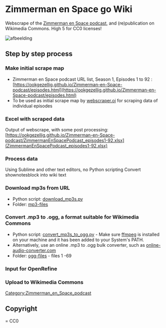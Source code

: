 # Zimmerman en Space go Wiki
Webscrape of the [Zimmerman en Space podcast](https://www.buzzsprout.com/2096278), and (re)publication on Wikimedia Commons. High 5 for CC0 licenses!

![afbeelding](https://github.com/user-attachments/assets/80910b8e-0c9c-4df1-a3a3-1dc60e1fa426)


## Step by step process

### Make initial scrape map 
* Zimmerman en Space podcast URL list, Season 1, Episodes 1 to 92 : [https://ookgezellig.github.io/Zimmerman-en-Space-podcast/episodes.html](https://ookgezellig.github.io/Zimmerman-en-Space-podcast/episodes.html)
* To be used as initial scrape map by [webscraper.oi](https://webscraper.io/) for scraping data of individual episodes

### Excel with scraped data
Output of webscrape, with some post processing: [https://ookgezellig.github.io/Zimmerman-en-Space-podcast/ZimmermanEnSpacePodcast_episodes1-92.xlsx](ZimmermanEnSpacePodcast_episodes1-92.xlsx)

### Process data
Using Sublime and other text editors, no Python scripting
Convert shownotesblock into wiki text

### Download mp3s from URL
* Python script: [download_mp3s.py](download_mp3s.py)
* Folder: [mp3-files](https://github.com/ookgezellig/Zimmerman-en-Space-podcast/tree/main/mp3-files)

### Convert .mp3 to .ogg, a format suitable for Wikimedia Commons
* Python script: [convert_mp3s_to_ogg.py](convert_mp3s_to_ogg.py) - Make sure [ffmpeg](https://ffmpeg.org/download.html) 
  is installed on your machine and it has been added to your System's PATH.
* Alternatively, use an online .mp3 to .ogg bulk converter, such as [online-audio-converter.com](https://online-audio-converter.com/) 
* Folder: [ogg-files](https://github.com/ookgezellig/Zimmerman-en-Space-podcast/tree/main/ogg-files) - files 1 -69

### Input for OpenRefine

### Upload to Wikimedia Commons
 [Category:Zimmerman_en_Space_podcast](https://commons.wikimedia.org/wiki/Category:Zimmerman_en_Space_podcast)

## Copyright 
= CC0
